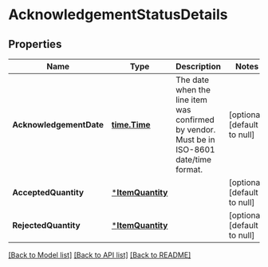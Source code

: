 # AcknowledgementStatusDetails

## Properties
Name | Type | Description | Notes
------------ | ------------- | ------------- | -------------
**AcknowledgementDate** | [**time.Time**](time.Time.md) | The date when the line item was confirmed by vendor. Must be in ISO-8601 date/time format. | [optional] [default to null]
**AcceptedQuantity** | [***ItemQuantity**](ItemQuantity.md) |  | [optional] [default to null]
**RejectedQuantity** | [***ItemQuantity**](ItemQuantity.md) |  | [optional] [default to null]

[[Back to Model list]](../README.md#documentation-for-models) [[Back to API list]](../README.md#documentation-for-api-endpoints) [[Back to README]](../README.md)

